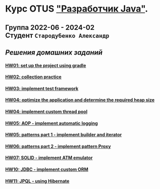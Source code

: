 # Курс OTUS ["Разработчик Java"](https://otus.ru/lessons/java-professional/?utm_source=github&utm_medium=free&utm_campaign=otus).
## Группа 2022-06 - 2024-02 <br>Cтудент `Стародубенко Александр`
## _Решения домашних заданий_

#### [HW01: set up the project using gradle](https://github.com/av-starodub/2022-06-otus-java-starodubenko/pull/1/files)
#### [HW02: collection practice](https://github.com/av-starodub/2022-06-otus-java-starodubenko/pull/5/files)
#### [HW03: implement test framework](https://github.com/av-starodub/2024-02-otus-java-starodubenko/pull/6/files)
#### [HW04: optimize the application and determine the required heap size](https://github.com/av-starodub/2024-02-otus-java-starodubenko/pull/7/commits/849b2e4ce76f7108ad85f1c7514231a7c39b023c)
#### [HW04: implement custom thread pool](https://github.com/av-starodub/2024-02-otus-java-starodubenko/pull/14/files)
#### [HW05: AOP - implement automatic logging](https://github.com/av-starodub/2022-06-otus-java-starodubenko/pull/8/files)
#### [HW05: patterns part 1 - implement builder and iterator](https://github.com/av-starodub/2024-02-otus-java-starodubenko/pull/15/files)
#### [HW06: patterns part 2 - implement pattern Proxy](https://github.com/av-starodub/2024-02-otus-java-starodubenko/pull/16/files)
#### [HW07: SOLID - implement ATM emulator](https://github.com/av-starodub/2024-02-otus-java-starodubenko/pull/10/files)
#### [HW10: JDBC - implement custom ORM](https://github.com/av-starodub/2024-02-otus-java-starodubenko/tree/master/HW10-jdbc/homework)
#### [HW11: JPQL - using Hibernate](https://github.com/av-starodub/2024-02-otus-java-starodubenko/tree/master/HW11-jpql)
